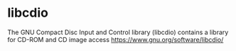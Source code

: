 # libcdio
The GNU Compact Disc Input and Control library (libcdio) contains a library for CD-ROM and CD image access https://www.gnu.org/software/libcdio/
